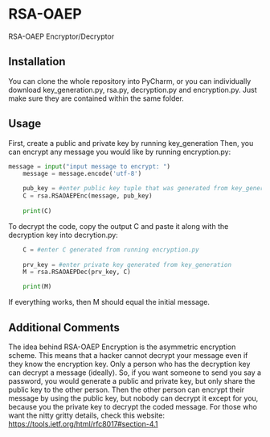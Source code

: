 # RSA-OAEP
RSA-OAEP Encryptor/Decryptor

## Installation
You can clone the whole repository into PyCharm, or you can individually download key_generation.py, rsa.py, decryption.py and encryption.py. Just make sure they are contained within the same folder.

## Usage
First, create a public and private key by running key_generation
Then, you can encrypt any message you would like by running encryption.py:
```python
message = input("input message to encrypt: ")
    message = message.encode('utf-8')

    pub_key = #enter public key tuple that was generated from key_generation.py
    C = rsa.RSAOAEPEnc(message, pub_key)
    
    print(C)
```
To decrypt the code, copy the output C and paste it along with the decryption key into decrytion.py:
```python
    C = #enter C generated from running encryption.py
    
    prv_key = #enter private key generated from key_generation
    M = rsa.RSAOAEPDec(prv_key, C)

    print(M)
```
If everything works, then M should equal the initial message.
## Additional Comments
The idea behind RSA-OAEP Encryption is the asymmetric encryption scheme. This means that a hacker cannot decrypt your message even if they know the encryption key. Only a person who has the decryption key can decrypt a message (ideally). So, if you want someone to send you say a password, you would generate a public and private key, but only share the public key to the other person. Then the other person can encrypt their message by using the public key, but nobody can decrypt it except for you, because you the private key to decrypt the coded message.
For those who want the nitty gritty details, check this website: https://tools.ietf.org/html/rfc8017#section-4.1

